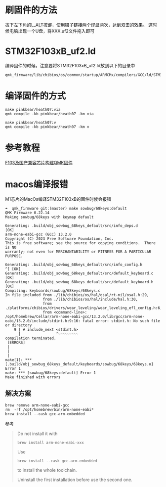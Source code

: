 
# 刷固件的方法

拔下左下角的L_ALT按键，使用镊子链接两个焊盘两次，达到双击的效果。
这时候电脑出现一个U盘，将XXX.uf2文件拖入即可


# STM32F103xB_uf2.ld
编译固件的时候，注意要将STM32F103xB_uf2.ld放到以下的目录中
```shell
qmk_firmware/lib/chibios/os/common/startup/ARMCMx/compilers/GCC/ld/STM32F103xB_uf2.ld
```

# 编译固件的方式
```shell
make pinkbear/heath07:via
qmk compile -kb pinkbear/heath07 -km via
```

```shell
make pinkbear/heath07:v
qmk compile -kb pinkbear/heath07 -km v
```

# 参考教程
[F103及国产兼容芯片构建QMK固件](https://www.zfrontier.com/app/flow/eMzZjJZRgP6z)


# macos编译报错
M1芯片的MacOs编译STM32F103xB的固件时候会报错
```
➜  qmk_firmware git:(master) make sowbug/68keys:default
QMK Firmware 0.22.14
Making sowbug/68keys with keymap default

Generating: .build/obj_sowbug_68keys_default/src/info_deps.d                                        [OK]
arm-none-eabi-gcc (GCC) 13.2.0
Copyright (C) 2023 Free Software Foundation, Inc.
This is free software; see the source for copying conditions.  There is NO
warranty; not even for MERCHANTABILITY or FITNESS FOR A PARTICULAR PURPOSE.

Generating: .build/obj_sowbug_68keys_default/src/info_config.h                                     ^[ [OK]
Generating: .build/obj_sowbug_68keys_default/src/default_keyboard.c                                 [OK]
Generating: .build/obj_sowbug_68keys_default/src/default_keyboard.h                                 [OK]
Compiling: keyboards/sowbug/68keys/68keys.c                                                        In file included from ./lib/chibios/os/hal/osal/rt-nil/osal.h:29,
                 from ./lib/chibios/os/hal/include/hal.h:30,
                 from ./platforms/chibios/drivers/wear_leveling/wear_leveling_efl_config.h:6,
                 from <command-line>:
/opt/homebrew/Cellar/arm-none-eabi-gcc/13.2.0/lib/gcc/arm-none-eabi/13.2.0/include/stdint.h:9:16: fatal error: stdint.h: No such file or directory
    9 | # include_next <stdint.h>
      |                ^~~~~~~~~~
compilation terminated.
 [ERRORS]
 |
 |
 |
make[1]: *** [.build/obj_sowbug_68keys_default/keyboards/sowbug/68keys/68keys.o] Error 1
make: *** [sowbug/68keys:default] Error 1
Make finished with errors

```

## 解决方案
```shell
brew remove arm-none-eabi-gcc
rm  -rf /opt/homebrew/bin/arm-none-eabi*
brew install --cask gcc-arm-embedded
```

参考  

>Do not install it with
>```shell
>brew install arm-none-eabi-xxx
>```
>
>Use
>```shell
>brew install --cask gcc-arm-embedded
>```
>to install the whole toolchain.
>
>Uninstall the first installation before use the second one.
